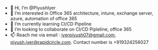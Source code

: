 - 👋 Hi, I’m @PiyushIyer
- 👀 I’m interested in Office 365 architecture, intune, exchange server, azure, automation of office 365
- 🌱 I’m currently learning CI/CD Pipeline
- 💞️ I’m looking to collaborate on CI/CD Pipleline, office 365
- 📫 Reach me via email : iyerpiyush07@gmail.com, piyush.iyer@rapidcircle.com. Contact number is +919324256027

<!---
PiyushIyer/PiyushIyer is a ✨ special ✨ repository because its `README.md` (this file) appears on your GitHub profile.
You can click the Preview link to take a look at your changes.
--->
